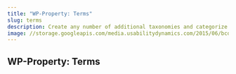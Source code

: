 ```yaml
---
title: "WP-Property: Terms"
slug: terms
description: Create any number of additional taxonomies and categorize your listings into search-friendly terms.
image: //storage.googleapis.com/media.usabilitydynamics.com/2015/06/bcd798d8-wp_property_terms_512x512-300x300.png
---
```


## WP-Property: Terms